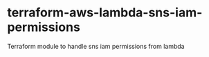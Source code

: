 # terraform-aws-lambda-sns-iam-permissions
Terraform module to handle sns iam permissions from lambda
